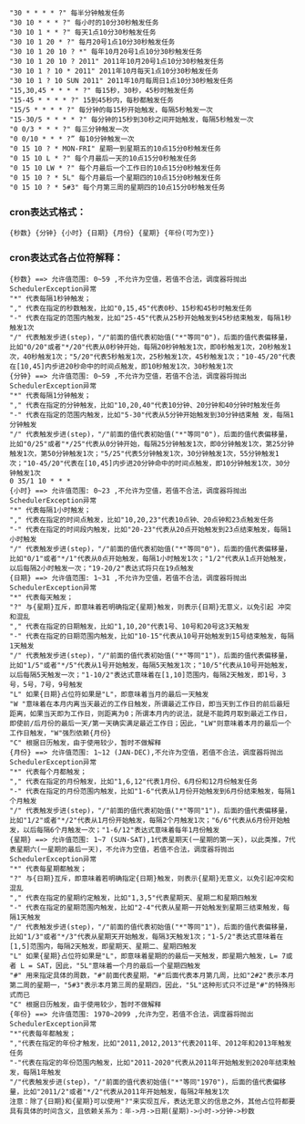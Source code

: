     "30 * * * * ?" 每半分钟触发任务
    "30 10 * * * ?" 每小时的10分30秒触发任务
    "30 10 1 * * ?" 每天1点10分30秒触发任务
    "30 10 1 20 * ?" 每月20号1点10分30秒触发任务
    "30 10 1 20 10 ? *" 每年10月20号1点10分30秒触发任务
    "30 10 1 20 10 ? 2011" 2011年10月20号1点10分30秒触发任务
    "30 10 1 ? 10 * 2011" 2011年10月每天1点10分30秒触发任务
    "30 10 1 ? 10 SUN 2011" 2011年10月每周日1点10分30秒触发任务
    "15,30,45 * * * * ?" 每15秒，30秒，45秒时触发任务
    "15-45 * * * * ?" 15到45秒内，每秒都触发任务
    "15/5 * * * * ?" 每分钟的每15秒开始触发，每隔5秒触发一次
    "15-30/5 * * * * ?" 每分钟的15秒到30秒之间开始触发，每隔5秒触发一次
    "0 0/3 * * * ?" 每三分钟触发一次
    "0 0/10 * * * ?” 每10分钟触发一次
    "0 15 10 ? * MON-FRI" 星期一到星期五的10点15分0秒触发任务
    "0 15 10 L * ?" 每个月最后一天的10点15分0秒触发任务
    "0 15 10 LW * ?" 每个月最后一个工作日的10点15分0秒触发任务
    "0 15 10 ? * 5L" 每个月最后一个星期四的10点15分0秒触发任务
    "0 15 10 ? * 5#3" 每个月第三周的星期四的10点15分0秒触发任务

### cron表达式格式：

`{秒数} {分钟} {小时} {日期} {月份} {星期} {年份(可为空)}`

### cron表达式各占位符解释：

    {秒数} ==> 允许值范围: 0~59 ,不允许为空值，若值不合法，调度器将抛出SchedulerException异常
    "*" 代表每隔1秒钟触发；
    "," 代表在指定的秒数触发，比如"0,15,45"代表0秒、15秒和45秒时触发任务
    "-" 代表在指定的范围内触发，比如"25-45"代表从25秒开始触发到45秒结束触发，每隔1秒触发1次
    "/" 代表触发步进(step)，"/"前面的值代表初始值("*"等同"0")，后面的值代表偏移量，比如"0/20"或者"*/20"代表从0秒钟开始，每隔20秒钟触发1次，即0秒触发1次，20秒触发1次，40秒触发1次；"5/20"代表5秒触发1次，25秒触发1次，45秒触发1次；"10-45/20"代表在[10,45]内步进20秒命中的时间点触发，即10秒触发1次，30秒触发1次
    {分钟} ==> 允许值范围: 0~59 ,不允许为空值，若值不合法，调度器将抛出SchedulerException异常
    "*" 代表每隔1分钟触发；
    "," 代表在指定的分钟触发，比如"10,20,40"代表10分钟、20分钟和40分钟时触发任务
    "-" 代表在指定的范围内触发，比如"5-30"代表从5分钟开始触发到30分钟结束触 发，每隔1分钟触发
    "/" 代表触发步进(step)，"/"前面的值代表初始值("*"等同"0")，后面的值代表偏移量，比如"0/25"或者"*/25"代表从0分钟开始，每隔25分钟触发1次，即0分钟触发1次，第25分钟触发1次，第50分钟触发1次；"5/25"代表5分钟触发1次，30分钟触发1次，55分钟触发1次；"10-45/20"代表在[10,45]内步进20分钟命中的时间点触发，即10分钟触发1次，30分钟触发1次
    0 35/1 10 * * * 
    {小时} ==> 允许值范围: 0~23 ,不允许为空值，若值不合法，调度器将抛出SchedulerException异常
    "*" 代表每隔1小时触发；
    "," 代表在指定的时间点触发，比如"10,20,23"代表10点钟、20点钟和23点触发任务
    "-" 代表在指定的时间段内触发，比如"20-23"代表从20点开始触发到23点结束触发，每隔1小时触发
    "/" 代表触发步进(step)，"/"前面的值代表初始值("*"等同"0")，后面的值代表偏移量，比如"0/1"或者"*/1"代表从0点开始触发，每隔1小时触发1次；"1/2"代表从1点开始触发，以后每隔2小时触发一次；"19-20/2"表达式将只在19点触发
    {日期} ==> 允许值范围: 1~31 ,不允许为空值，若值不合法，调度器将抛出SchedulerException异常
    "*" 代表每天触发；
    "?" 与{星期}互斥，即意味着若明确指定{星期}触发，则表示{日期}无意义，以免引起 冲突和混乱
    "," 代表在指定的日期触发，比如"1,10,20"代表1号、10号和20号这3天触发
    "-" 代表在指定的日期范围内触发，比如"10-15"代表从10号开始触发到15号结束触发，每隔1天触发
    "/" 代表触发步进(step)，"/"前面的值代表初始值("*"等同"1")，后面的值代表偏移量，比如"1/5"或者"*/5"代表从1号开始触发，每隔5天触发1次；"10/5"代表从10号开始触发，以后每隔5天触发一次；"1-10/2"表达式意味着在[1,10]范围内，每隔2天触发，即1号，3号，5号，7号，9号触发
    "L" 如果{日期}占位符如果是"L"，即意味着当月的最后一天触发
    "W "意味着在本月内离当天最近的工作日触发，所谓最近工作日，即当天到工作日的前后最短距离，如果当天即为工作日，则距离为0；所谓本月内的说法，就是不能跨月取到最近工作日，即使前/后月份的最后一天/第一天确实满足最近工作日；因此，"LW"则意味着本月的最后一个工作日触发，"W"强烈依赖{月份}
    "C" 根据日历触发，由于使用较少，暂时不做解释
    {月份} ==> 允许值范围: 1~12 (JAN-DEC),不允许为空值，若值不合法，调度器将抛出SchedulerException异常
    "*" 代表每个月都触发；
    "," 代表在指定的月份触发，比如"1,6,12"代表1月份、6月份和12月份触发任务
    "-" 代表在指定的月份范围内触发，比如"1-6"代表从1月份开始触发到6月份结束触发，每隔1个月触发
    "/" 代表触发步进(step)，"/"前面的值代表初始值("*"等同"1")，后面的值代表偏移量，比如"1/2"或者"*/2"代表从1月份开始触发，每隔2个月触发1次；"6/6"代表从6月份开始触发，以后每隔6个月触发一次；"1-6/12"表达式意味着每年1月份触发
    {星期} ==> 允许值范围: 1~7 (SUN-SAT),1代表星期天(一星期的第一天)，以此类推，7代表星期六(一星期的最后一天)，不允许为空值，若值不合法，调度器将抛出SchedulerException异常
    "*" 代表每星期都触发；
    "?" 与{日期}互斥，即意味着若明确指定{日期}触发，则表示{星期}无意义，以免引起冲突和混乱
    "," 代表在指定的星期约定触发，比如"1,3,5"代表星期天、星期二和星期四触发
    "-" 代表在指定的星期范围内触发，比如"2-4"代表从星期一开始触发到星期三结束触发，每隔1天触发
    "/" 代表触发步进(step)，"/"前面的值代表初始值("*"等同"1")，后面的值代表偏移量，比如"1/3"或者"*/3"代表从星期天开始触发，每隔3天触发1次；"1-5/2"表达式意味着在[1,5]范围内，每隔2天触发，即星期天、星期二、星期四触发
    "L" 如果{星期}占位符如果是"L"，即意味着星期的的最后一天触发，即星期六触发，L= 7或者 L = SAT，因此，"5L"意味着一个月的最后一个星期四触发
    "#" 用来指定具体的周数，"#"前面代表星期，"#"后面代表本月第几周，比如"2#2"表示本月第二周的星期一，"5#3"表示本月第三周的星期四，因此，"5L"这种形式只不过是"#"的特殊形式而已
    "C" 根据日历触发，由于使用较少，暂时不做解释
    {年份} ==> 允许值范围: 1970~2099 ,允许为空，若值不合法，调度器将抛出SchedulerException异常
    "*"代表每年都触发；
    ","代表在指定的年份才触发，比如"2011,2012,2013"代表2011年、2012年和2013年触发任务
    "-"代表在指定的年份范围内触发，比如"2011-2020"代表从2011年开始触发到2020年结束触发，每隔1年触发
    "/"代表触发步进(step)，"/"前面的值代表初始值("*"等同"1970")，后面的值代表偏移量，比如"2011/2"或者"*/2"代表从2011年开始触发，每隔2年触发1次
    注意：除了{日期}和{星期}可以使用"?"来实现互斥，表达无意义的信息之外，其他占位符都要具有具体的时间含义，且依赖关系为：年->月->日期(星期)->小时->分钟->秒数